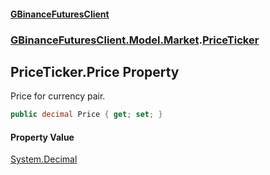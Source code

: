 #### [GBinanceFuturesClient](./index.md 'index')
### [GBinanceFuturesClient.Model.Market](./GBinanceFuturesClient-Model-Market.md 'GBinanceFuturesClient.Model.Market').[PriceTicker](./GBinanceFuturesClient-Model-Market-PriceTicker.md 'GBinanceFuturesClient.Model.Market.PriceTicker')
## PriceTicker.Price Property
Price for currency pair.  
```csharp
public decimal Price { get; set; }
```
#### Property Value
[System.Decimal](https://docs.microsoft.com/en-us/dotnet/api/System.Decimal 'System.Decimal')  
